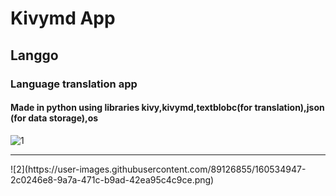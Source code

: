 # Kivymd App

<H2>Langgo</H2>

<h3>Language translation app</h3>
<h4>Made in python using libraries kivy,kivymd,textblobc(for translation),json (for data storage),os</h4>

![1](https://user-images.githubusercontent.com/89126855/160534926-7677f4fc-fd92-4d20-a017-9dbe2e820557.png)
<hr>
![2](https://user-images.githubusercontent.com/89126855/160534947-2c0246e8-9a7a-471c-b9ad-42ea95c4c9ce.png)

